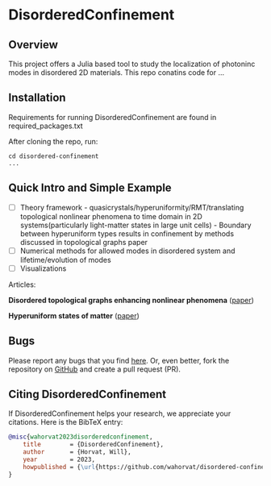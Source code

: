 # DisorderedConfinement

## Overview

This project offers a Julia based tool to study the localization of photoninc modes in disordered 2D materials. This repo conatins code for ...

## Installation

Requirements for running DisorderedConfinement are found in required_packages.txt

After cloning the repo, run:

```
cd disordered-confinement
...
```

## Quick Intro and Simple Example

- [ ] Theory framework - quasicrystals/hyperuniformity/RMT/translating topological nonlinear phenomena to time domain in 2D systems(particularly light-matter states in large unit cells) - Boundary between hyperuniform types results in confinement by methods discussed in topological graphs paper
- [ ] Numerical methods for allowed modes in disordered system and lifetime/evolution of modes
- [ ] Visualizations

Articles:

**Disordered topological graphs enhancing nonlinear phenomena** ([paper](https://www.science.org/doi/10.1126/sciadv.adf9330))

**Hyperuniform states of matter** ([paper](https://torquatocpanel.deptcpanel.princeton.edu/wp-content/uploads/2018/06/paper-401.pdf))

## Bugs

Please report any bugs that you find [here](https://github.com/wahorvat/disordered-confinement/issues).
Or, even better, fork the repository on [GitHub](https://github.com/wahorvat/disordered-confinement)
and create a pull request (PR).

## Citing DisorderedConfinement
If DisorderedConfinement helps your research, we appreciate your citations. Here is the BibTeX entry:
```bibtex
@misc{wahorvat2023disorderedconfinement,
	title        = {DisorderedConfinement},
	author       = {Horvat, Will},
	year         = 2023,
	howpublished = {\url{https://github.com/wahorvat/disordered-confinement}}
}
```
